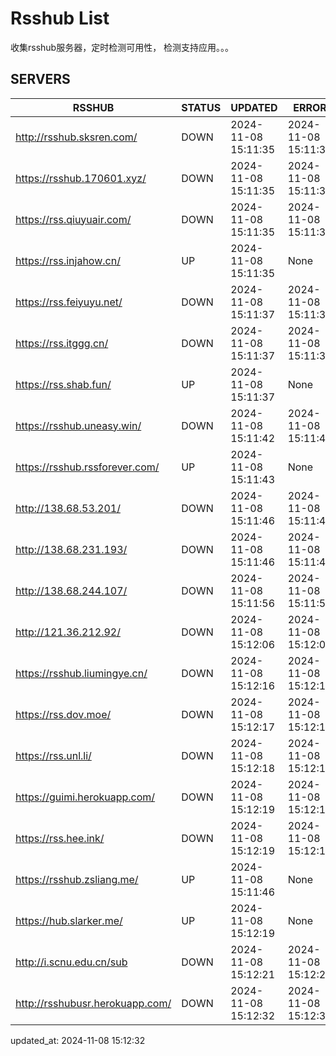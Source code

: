 # Rsshub List

收集rsshub服务器，定时检测可用性， 检测支持应用。。。


## SERVERS

|  RSSHUB   | STATUS  | UPDATED  | ERROR  | TWITTER |  
|  ----  | ----  | ----  | ----  | ---- |  
| http://rsshub.sksren.com/ | DOWN | 2024-11-08 15:11:35 | 2024-11-08 15:11:35 |  
| https://rsshub.170601.xyz/ | DOWN | 2024-11-08 15:11:35 | 2024-11-08 15:11:35 |  
| https://rss.qiuyuair.com/ | DOWN | 2024-11-08 15:11:35 | 2024-11-08 15:11:35 |  
| https://rss.injahow.cn/ | UP | 2024-11-08 15:11:35 | None ||  
| https://rss.feiyuyu.net/ | DOWN | 2024-11-08 15:11:37 | 2024-11-08 15:11:37 |  
| https://rss.itggg.cn/ | DOWN | 2024-11-08 15:11:37 | 2024-11-08 15:11:37 |  
| https://rss.shab.fun/ | UP | 2024-11-08 15:11:37 | None ||  
| https://rsshub.uneasy.win/ | DOWN | 2024-11-08 15:11:42 | 2024-11-08 15:11:42 |  
| https://rsshub.rssforever.com/ | UP | 2024-11-08 15:11:43 | None ||  
| http://138.68.53.201/ | DOWN | 2024-11-08 15:11:46 | 2024-11-08 15:11:46 |  
| http://138.68.231.193/ | DOWN | 2024-11-08 15:11:46 | 2024-11-08 15:11:46 |  
| http://138.68.244.107/ | DOWN | 2024-11-08 15:11:56 | 2024-11-08 15:11:56 |  
| http://121.36.212.92/ | DOWN | 2024-11-08 15:12:06 | 2024-11-08 15:12:06 |  
| https://rsshub.liumingye.cn/ | DOWN | 2024-11-08 15:12:16 | 2024-11-08 15:12:16 |  
| https://rss.dov.moe/ | DOWN | 2024-11-08 15:12:17 | 2024-11-08 15:12:17 |  
| https://rss.unl.li/ | DOWN | 2024-11-08 15:12:18 | 2024-11-08 15:12:18 |  
| https://guimi.herokuapp.com/ | DOWN | 2024-11-08 15:12:19 | 2024-11-08 15:12:19 |  
| https://rss.hee.ink/ | DOWN | 2024-11-08 15:12:19 | 2024-11-08 15:12:19 |  
| https://rsshub.zsliang.me/ | UP | 2024-11-08 15:11:46 | None |OK|  
| https://hub.slarker.me/ | UP | 2024-11-08 15:12:19 | None ||  
| http://i.scnu.edu.cn/sub | DOWN | 2024-11-08 15:12:21 | 2024-11-08 15:12:21 |  
| http://rsshubusr.herokuapp.com/ | DOWN | 2024-11-08 15:12:32 | 2024-11-08 15:12:32 |  
  

updated_at: 2024-11-08 15:12:32  
